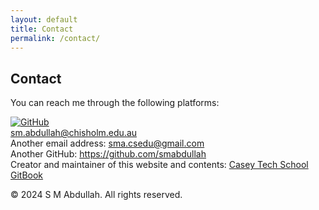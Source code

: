 ```yaml
---
layout: default
title: Contact
permalink: /contact/
---
```


<div class="contact-container">
    <h2>Contact</h2>
    <p>You can reach me through the following platforms:</p>
    <div class="contact-icon">
        <a href="http://au.linkedin.com/in/smabdullah" target="_blank" rel="noopener noreferrer">
            <i class="fa fa-linkedin fa-4x"></i>
        </a>
    </div>
    <div>
        <a href="https://github.com/abdullah-cts" target="_blank" rel="noopener noreferrer">
            <img src="https://img.shields.io/badge/GitHub-abdullah--cts-black" alt="GitHub">
        </a>
    </div>
    <div>
        <a href="mailto:sm.abdullah@chisholm.edu.au">sm.abdullah@chisholm.edu.au</a><br>
        Another email address: <a href="mailto:sma.csedu@gmail.com">sma.csedu@gmail.com</a>
    </div>
    <div>
        Another GitHub: <a href="https://github.com/smabdullah" target="_blank" rel="noopener noreferrer">https://github.com/smabdullah</a>
    </div>
    <div>
        Creator and maintainer of this website and contents: <a href="https://caseytechschool.gitbook.io/welcome" target="_blank" rel="noopener noreferrer">Casey Tech School GitBook</a>
    </div>
</div>
<footer>
    <div class="container">
        <p>&copy; 2024 S M Abdullah. All rights reserved.</p>
    </div>
</footer>

